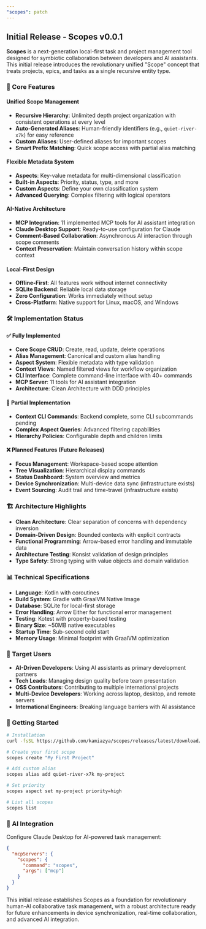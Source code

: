 ```yaml
---
"scopes": patch
---
```


## Initial Release - Scopes v0.0.1

**Scopes** is a next-generation local-first task and project management tool designed for symbiotic collaboration between developers and AI assistants. This initial release introduces the revolutionary unified "Scope" concept that treats projects, epics, and tasks as a single recursive entity type.

### 🚀 Core Features

#### Unified Scope Management
- **Recursive Hierarchy**: Unlimited depth project organization with consistent operations at every level
- **Auto-Generated Aliases**: Human-friendly identifiers (e.g., `quiet-river-x7k`) for easy reference
- **Custom Aliases**: User-defined aliases for important scopes
- **Smart Prefix Matching**: Quick scope access with partial alias matching

#### Flexible Metadata System
- **Aspects**: Key-value metadata for multi-dimensional classification
- **Built-in Aspects**: Priority, status, type, and more
- **Custom Aspects**: Define your own classification system
- **Advanced Querying**: Complex filtering with logical operators

#### AI-Native Architecture
- **MCP Integration**: 11 implemented MCP tools for AI assistant integration
- **Claude Desktop Support**: Ready-to-use configuration for Claude
- **Comment-Based Collaboration**: Asynchronous AI interaction through scope comments
- **Context Preservation**: Maintain conversation history within scope context

#### Local-First Design
- **Offline-First**: All features work without internet connectivity
- **SQLite Backend**: Reliable local data storage
- **Zero Configuration**: Works immediately without setup
- **Cross-Platform**: Native support for Linux, macOS, and Windows

### 🛠 Implementation Status

#### ✅ Fully Implemented
- **Core Scope CRUD**: Create, read, update, delete operations
- **Alias Management**: Canonical and custom alias handling
- **Aspect System**: Flexible metadata with type validation
- **Context Views**: Named filtered views for workflow organization
- **CLI Interface**: Complete command-line interface with 40+ commands
- **MCP Server**: 11 tools for AI assistant integration
- **Architecture**: Clean Architecture with DDD principles

#### 🚧 Partial Implementation
- **Context CLI Commands**: Backend complete, some CLI subcommands pending
- **Complex Aspect Queries**: Advanced filtering capabilities
- **Hierarchy Policies**: Configurable depth and children limits

#### ❌ Planned Features (Future Releases)
- **Focus Management**: Workspace-based scope attention
- **Tree Visualization**: Hierarchical display commands
- **Status Dashboard**: System overview and metrics
- **Device Synchronization**: Multi-device data sync (infrastructure exists)
- **Event Sourcing**: Audit trail and time-travel (infrastructure exists)

### 🏗 Architecture Highlights

- **Clean Architecture**: Clear separation of concerns with dependency inversion
- **Domain-Driven Design**: Bounded contexts with explicit contracts
- **Functional Programming**: Arrow-based error handling and immutable data
- **Architecture Testing**: Konsist validation of design principles
- **Type Safety**: Strong typing with value objects and domain validation

### 📊 Technical Specifications

- **Language**: Kotlin with coroutines
- **Build System**: Gradle with GraalVM Native Image
- **Database**: SQLite for local-first storage
- **Error Handling**: Arrow Either for functional error management
- **Testing**: Kotest with property-based testing
- **Binary Size**: ~50MB native executables
- **Startup Time**: Sub-second cold start
- **Memory Usage**: Minimal footprint with GraalVM optimization

### 🎯 Target Users

- **AI-Driven Developers**: Using AI assistants as primary development partners
- **Tech Leads**: Managing design quality before team presentation
- **OSS Contributors**: Contributing to multiple international projects
- **Multi-Device Developers**: Working across laptop, desktop, and remote servers
- **International Engineers**: Breaking language barriers with AI assistance

### 🚀 Getting Started

```bash
# Installation
curl -fsSL https://github.com/kamiazya/scopes/releases/latest/download/install.sh | bash

# Create your first scope
scopes create "My First Project"

# Add custom alias
scopes alias add quiet-river-x7k my-project

# Set priority
scopes aspect set my-project priority=high

# List all scopes
scopes list
```

### 🤖 AI Integration

Configure Claude Desktop for AI-powered task management:

```json
{
  "mcpServers": {
    "scopes": {
      "command": "scopes",
      "args": ["mcp"]
    }
  }
}
```

This initial release establishes Scopes as a foundation for revolutionary human-AI collaborative task management, with a robust architecture ready for future enhancements in device synchronization, real-time collaboration, and advanced AI integration.
